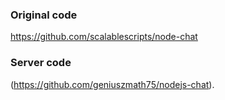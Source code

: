 ### Original code
https://github.com/scalablescripts/node-chat
### Server code
(https://github.com/geniuszmath75/nodejs-chat).

